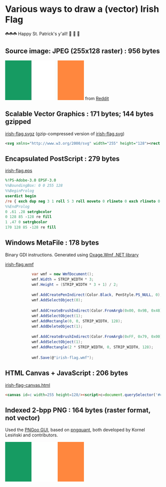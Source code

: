 # Various ways to draw a (vector) Irish Flag #

☘️☘️☘️ Happy St. Patrick's y'all! :beer: :beers: :beer:


## Source image: JPEG (255x128 raster) : 956 bytes ##

![](irish-flag.jpg?raw=true)
from [Reddit](https://www.reddit.com/r/europe/comments/5zwm5z/happy_saint_patricks_day_europe/)


## Scalable Vector Graphics : 171 bytes; 144 bytes gzipped

[irish-flag.svgz](irish-flag.svgz) (gzip-compressed version of [irish-flag.svg](irish-flag.svg))

```svg
<svg xmlns="http://www.w3.org/2000/svg" width="255" height="128"><rect fill="#009B48" width="85" height="128"/><rect fill="#FF7900" x="170" width="85" height="128"/></svg>
```


## Encapsulated PostScript : 279 bytes ##

[irish-flag.eps](irish-flag.eps)

```eps
%!PS-Adobe-3.0 EPSF-3.0
%%BoundingBox: 0 0 255 128
%%BeginProlog
userdict begin
/re { exch dup neg 3 1 roll 5 3 roll moveto 0 rlineto 0 exch rlineto 0 rlineto closepath } bind def
%%EndProlog
0 .61 .28 setrgbcolor
0 128 85 -128 re fill
1 .47 0 setrgbcolor
170 128 85 -128 re fill
```


## Windows MetaFile : 178 bytes ##

Binary GDI instructions. Generated using [Oxage.Wmf .NET library](https://wmf.codeplex.com/)

[irish-flag.wmf](irish-flag.wmf)

```c#
            var wmf = new WmfDocument();
            wmf.Width = STRIP_WIDTH * 3;
            wmf.Height = (STRIP_WIDTH * 3 + 1) / 2;

            wmf.AddCreatePenIndirect(Color.Black, PenStyle.PS_NULL, 0);
            wmf.AddSelectObject(0);

            wmf.AddCreateBrushIndirect(Color.FromArgb(0x00, 0x9B, 0x48), BrushStyle.BS_SOLID);
            wmf.AddSelectObject(1);
            wmf.AddRectangle(0, 0, STRIP_WIDTH, 128);
            wmf.AddDeleteObject(1);

            wmf.AddCreateBrushIndirect(Color.FromArgb(0xFF, 0x79, 0x00), BrushStyle.BS_SOLID);
            wmf.AddSelectObject(1);
            wmf.AddRectangle(2 * STRIP_WIDTH, 0, STRIP_WIDTH, 128);

            wmf.Save(@"irish-flag.wmf");
```


## HTML Canvas + JavaScript : 206 bytes ##

[irish-flag-canvas.html](irish-flag-canvas.html)

```html
<canvas id=c width=255 height=128/><script>c=document.querySelector('#c').getContext("2d");c.beginPath();c.fillStyle='#009B48';c.fillRect(0,0,85,128);c.fillStyle='#FF7900';c.fillRect(170,0,85,128);</script>
```


## Indexed 2-bpp PNG : 164 bytes (raster format, not vector) ##

Used the [PNGoo GUI](https://pngquant.org/), based on [pngquant](https://github.com/pornel/pngquant), both developed by Kornel Lesiński and contributors.

![](irish-flag.png?raw=true)
